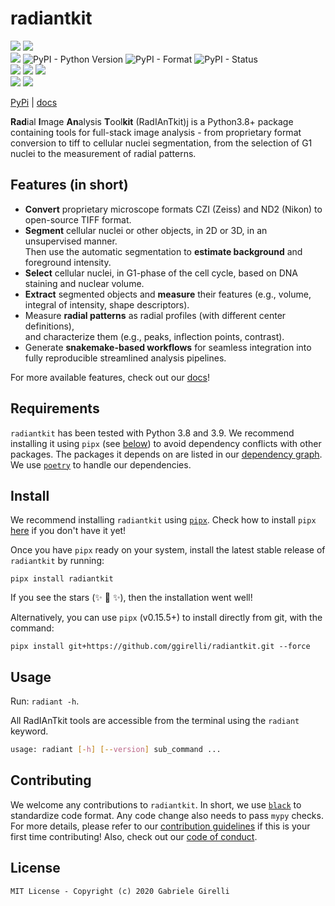 # radiantkit

![](https://img.shields.io/librariesio/github/ggirelli/radiantkit.svg?style=flat) ![](https://img.shields.io/github/license/ggirelli/radiantkit.svg?style=flat)  
![](https://github.com/ggirelli/radiantkit/workflows/Python%20package/badge.svg?branch=main&event=push) ![PyPI - Python Version](https://img.shields.io/pypi/pyversions/radiantkit) ![PyPI - Format](https://img.shields.io/pypi/format/radiantkit) ![PyPI - Status](https://img.shields.io/pypi/status/radiantkit)  
![](https://img.shields.io/github/release/ggirelli/radiantkit.svg?style=flat) ![](https://img.shields.io/github/release-date/ggirelli/radiantkit.svg?style=flat) ![](https://img.shields.io/github/languages/code-size/ggirelli/radiantkit.svg?style=flat)  
![](https://img.shields.io/github/watchers/ggirelli/radiantkit.svg?label=Watch&style=social) ![](https://img.shields.io/github/stars/ggirelli/radiantkit.svg?style=social)

[PyPi](https://pypi.org/project/radiantkit/) | [docs](https://ggirelli.github.io/radiantkit/)

**Rad**ial **I**mage **An**alysis **T**ool**kit** (RadIAnTkit)j is a Python3.8+ package containing tools for full-stack image analysis - from proprietary format conversion to tiff to cellular nuclei segmentation, from the selection of G1 nuclei to the measurement of radial patterns.

## Features (in short)

* **Convert** proprietary microscope formats CZI (Zeiss) and ND2 (Nikon) to open-source TIFF format.
* **Segment** cellular nuclei or other objects, in 2D or 3D, in an unsupervised manner.  
Then use the automatic segmentation to **estimate background** and foreground intensity.
* **Select** cellular nuclei, in G1-phase of the cell cycle, based on DNA staining and nuclear volume.
* **Extract** segmented objects and **measure** their features (e.g., volume, integral of intensity, shape descriptors).
* Measure **radial patterns** as radial profiles (with different center definitions),  
and characterize them (e.g., peaks, inflection points, contrast).
* Generate **snakemake-based workflows** for seamless integration into fully reproducible streamlined analysis pipelines.

For more available features, check out our [docs](https://ggirelli.github.io/radiantkit/)!

## Requirements

`radiantkit` has been tested with Python 3.8 and 3.9. We recommend installing it using `pipx` (see [below](https://github.com/ggirelli/radiantkit#install)) to avoid dependency conflicts with other packages. The packages it depends on are listed in our [dependency graph](https://github.com/ggirelli/radiantkit/network/dependencies). We use [`poetry`](https://github.com/python-poetry/poetry) to handle our dependencies.

## Install

We recommend installing `radiantkit` using [`pipx`](https://github.com/pipxproject/pipx). Check how to install `pipx` [here](https://github.com/pipxproject/pipx#install-pipx) if you don't have it yet!

Once you have `pipx` ready on your system, install the latest stable release of `radiantkit` by running:
```
pipx install radiantkit
```
If you see the stars (✨ 🌟 ✨), then the installation went well!

Alternatively, you can use `pipx` (v0.15.5+) to install directly from git, with the command:
```
pipx install git+https://github.com/ggirelli/radiantkit.git --force
```

## Usage

Run: `radiant -h`.

All RadIAnTkit tools are accessible from the terminal using the `radiant` keyword.  

```bash
usage: radiant [-h] [--version] sub_command ...
```

## Contributing

We welcome any contributions to `radiantkit`. In short, we use [`black`](https://github.com/psf/black) to standardize code format. Any code change also needs to pass `mypy` checks. For more details, please refer to our [contribution guidelines](https://github.com/ggirelli/radiantkit/blob/main/CONTRIBUTING.md) if this is your first time contributing! Also, check out our [code of conduct](https://github.com/ggirelli/radiantkit/blob/main/CODE_OF_CONDUCT.md).

## License

`MIT License - Copyright (c) 2020 Gabriele Girelli`
